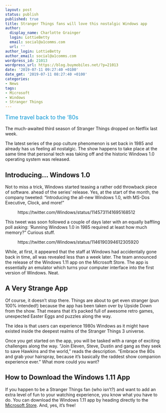```yaml
---
layout: post
status: publish
published: true
title: Stranger Things fans will love this nostalgic Windows app
author:
  display_name: Charlotte Grainger
  login: LottieBetty
  email: social@a1comms.com
  url: ''
author_login: LottieBetty
author_email: social@a1comms.com
wordpress_id: 21013
wordpress_url: https://blog.buymobiles.net/?p=21013
date: '2019-07-11 09:27:40 +0100'
date_gmt: '2019-07-11 08:27:40 +0100'
categories:
- News
tags:
- Microsoft
- Windows
- Stranger Things
---
```

<p><!-- wp:paragraph --></p>
<p><span class="postStandFirst" style="color: #0896d5; line-height: 26px; font-size: 18px;">Time travel back to the &lsquo;80s</span></p>
<p><!-- /wp:paragraph --></p>
<p><!-- wp:paragraph --></p>
<p>The much-awaited third season of Stranger Things dropped on Netflix last week. </p>
<p><!-- /wp:paragraph --></p>
<p><!-- wp:paragraph --></p>
<p>The latest series of the pop culture phenomenon is set back in 1985 and already has us feeling all nostalgic. The show happens to take place at the same time that personal tech was taking off and the historic Windows 1.0 operating system was released.</p>
<p><!-- /wp:paragraph --></p>
<p><!-- wp:heading --></p>
<h2>Introducing&hellip; Windows 1.0</h2>
<p><!-- /wp:heading --></p>
<p><!-- wp:paragraph --></p>
<p>Not to miss a trick, Windows started teasing a rather odd throwback piece of software. ahead of the series&rsquo; release. Yes, at the start of the month, the company tweeted: &ldquo;Introducing the all-new Windows 1.0, with MS-Dos Executive, Clock, and more!&rdquo;</p>
<p><!-- /wp:paragraph --></p>
<p><!-- wp:core-embed/twitter {"url":"https://twitter.com/Windows/status/1145731141695168512","type":"rich","providerNameSlug":"twitter","className":""} --></p>
<figure class="wp-block-embed-twitter wp-block-embed is-type-rich is-provider-twitter">
<div class="wp-block-embed__wrapper">
https://twitter.com/Windows/status/1145731141695168512
</div>
</figure>
<p><!-- /wp:core-embed/twitter --></p>
<p><!-- wp:paragraph --></p>
<p>This tweet was soon followed a couple of days later with an equally baffling poll asking: &lsquo;Running Windows 1.0 in 1985 required at least how much memory?&rdquo; Curious stuff.</p>
<p><!-- /wp:paragraph --></p>
<p><!-- wp:core-embed/twitter {"url":"https://twitter.com/Windows/status/1146190394612305920","type":"rich","providerNameSlug":"twitter","className":""} --></p>
<figure class="wp-block-embed-twitter wp-block-embed is-type-rich is-provider-twitter">
<div class="wp-block-embed__wrapper">
https://twitter.com/Windows/status/1146190394612305920
</div>
</figure>
<p><!-- /wp:core-embed/twitter --></p>
<p><!-- wp:paragraph --></p>
<p>While, at first, it appeared that the staff at Windows had accidentally gone back in time, all was revealed less than a week later. The team announced the release of the Windows 1.11 app on the Microsoft Store. The app is essentially an emulator which turns your computer interface into the first version of Windows. Neat.</p>
<p><!-- /wp:paragraph --></p>
<p><!-- wp:heading --></p>
<h2>A Very Strange App</h2>
<p><!-- /wp:heading --></p>
<p><!-- wp:paragraph --></p>
<p>Of course, it doesn&rsquo;t stop there. Things are about to get even stranger (pun 100% intended!) because the app has been taken over by Upside Down from the show. That means that it&rsquo;s packed full of awesome retro games, unexpected Easter Eggs and puzzles along the way.</p>
<p><!-- /wp:paragraph --></p>
<p><!-- wp:paragraph --></p>
<p>The idea is that users can experience 1980s Windows as it might have existed inside the deepest realms of the Stranger Things 3 universe.</p>
<p><!-- /wp:paragraph --></p>
<p><!-- wp:paragraph --></p>
<p>Once you get started on the app, you will be tasked with a range of exciting challenges along the way. &ldquo;Join Eleven, Steve, Dustin and gang as they seek to save Hawkins and the world,&rdquo; reads the description. &ldquo;Embrace the 80s and grab your hairspray, because it&rsquo;s basically the raddest show companion experience ever.&rdquo; What more could you want?</p>
<p><!-- /wp:paragraph --></p>
<p><!-- wp:heading --></p>
<h2>How to Download the Windows 1.11 App</h2>
<p><!-- /wp:heading --></p>
<p><!-- wp:paragraph --></p>
<p>If you happen to be a Stranger Things fan (who isn&rsquo;t?) and want to add an extra level of fun to your watching experience, you know what you have to do. You can download the Windows 1.11 app by heading directly to the <a href="https://www.microsoft.com/en-us/p/windows-111/9pghpx7zmjrc?ocid=AID2000142_aff_7791_1246483&amp;tduid=(ir__kkqz9xj9n9kfryfqkk0sohz30m2xjmolvgxyqknw00)(7791)(1246483)((b9c1435393a984bf21b40643d3149b30)(193031)(2384904)(trd-1336710659452184804)())(b9c1435393a984bf21b40643d3149b30)&amp;irgwc=1&amp;irclickid=_kkqz9xj9n9kfryfqkk0sohz30m2xjmolvgxyqknw00&amp;activetab=pivot:overviewtab" target="_blank" rel="noreferrer noopener" aria-label=" (opens in a new tab)">Microsoft Store</a>. And, yes, it&rsquo;s free!</p>
<p><!-- /wp:paragraph --></p>
